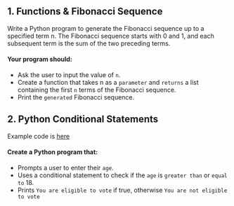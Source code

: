 ## 1. Functions & Fibonacci Sequence

Write a Python program to generate the Fibonacci sequence up to a specified term n. The Fibonacci sequence starts with 0 and 1, and each subsequent term is the sum of the two preceding terms.

#### Your program should:

- Ask the user to input the value of `n`.
- Create a function that takes n as a `parameter` and `returns` a list containing the first `n` terms of the Fibonacci sequence.
- Print the `generated` Fibonacci sequence.

## 2. Python Conditional Statements

Example code   is [here](https://admin.powerlearnproject.org/course-module/62fbec9d28ac4762bc524f92/week/62fe1efd28ac4762bc524f9c/lesson/62fe1fbd28ac4762bc524f9f)

#### Create a Python program that:

- Prompts a user to enter their `age`.
- Uses a conditional statement to check if the `age` is `greater than` or `equal to` 18.
- Prints `You are eligible to vote` if true, otherwise `You are not eligible to vote`
